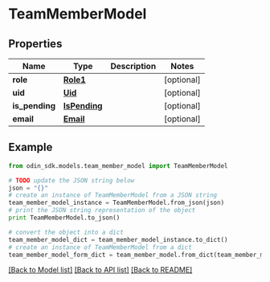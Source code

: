 # TeamMemberModel


## Properties

Name | Type | Description | Notes
------------ | ------------- | ------------- | -------------
**role** | [**Role1**](Role1.md) |  | [optional] 
**uid** | [**Uid**](Uid.md) |  | [optional] 
**is_pending** | [**IsPending**](IsPending.md) |  | [optional] 
**email** | [**Email**](Email.md) |  | [optional] 

## Example

```python
from odin_sdk.models.team_member_model import TeamMemberModel

# TODO update the JSON string below
json = "{}"
# create an instance of TeamMemberModel from a JSON string
team_member_model_instance = TeamMemberModel.from_json(json)
# print the JSON string representation of the object
print TeamMemberModel.to_json()

# convert the object into a dict
team_member_model_dict = team_member_model_instance.to_dict()
# create an instance of TeamMemberModel from a dict
team_member_model_form_dict = team_member_model.from_dict(team_member_model_dict)
```
[[Back to Model list]](../README.md#documentation-for-models) [[Back to API list]](../README.md#documentation-for-api-endpoints) [[Back to README]](../README.md)


